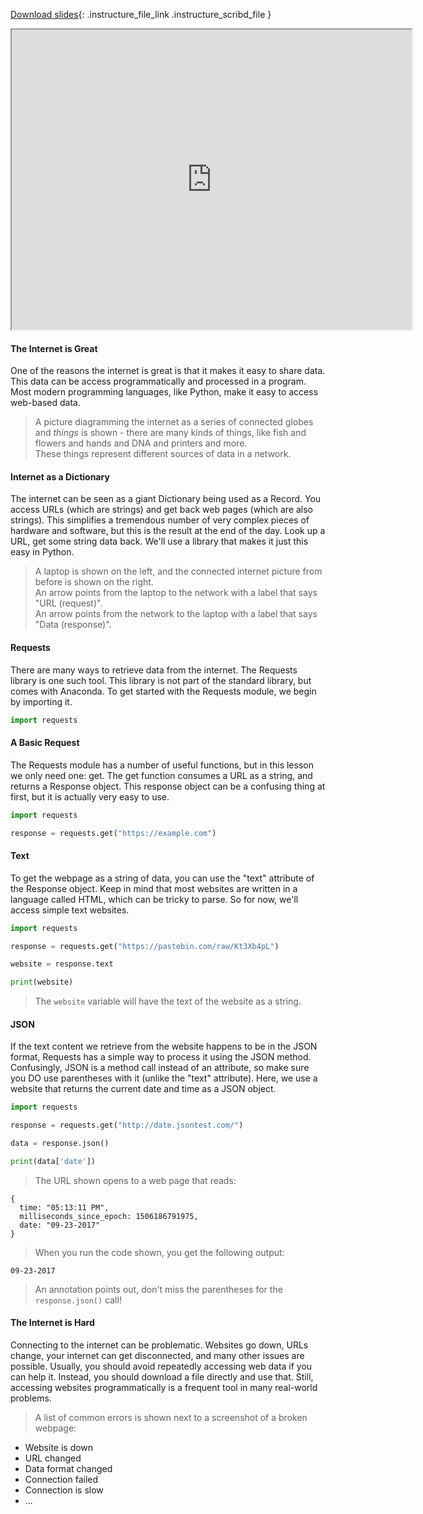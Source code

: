 
[Download slides](https://udel.instructure.com/files/76109873/download){: .instructure_file_link .instructure_scribd_file }


<iframe style="width: 640px; height: 480px;" width="300" height="150" allowfullscreen="allowfullscreen" webkitallowfullscreen="webkitallowfullscreen" mozallowfullscreen="mozallowfullscreen"
title="Introduction.pdf"
src="https://www.youtube.com/embed/lNLglfeqIAs?feature=oembed&amp;rel=0" 
></iframe>


#### The Internet is Great

One of the reasons the internet is great is that it makes it easy to share data.
This data can be access programmatically and processed in a program.
Most modern programming languages, like Python, make it easy to access web-based data.

> A picture diagramming the internet as a series of connected globes and *things* is shown - there are many kinds of things, like fish and flowers and hands and DNA and printers and more.  
> These things represent different sources of data in a network.

#### Internet as a Dictionary

The internet can be seen as a giant Dictionary being used as a Record.
You access URLs (which are strings) and get back web pages (which are also strings).
This simplifies a tremendous number of very complex pieces of hardware and software, but this is the result at the end of the day.
Look up a URL, get some string data back.
We'll use a library that makes it just this easy in Python.

> A laptop is shown on the left, and the connected internet picture from before is shown on the right.  
> An arrow points from the laptop to the network with a label that says "URL (request)".  
> An arrow points from the network to the laptop with a label that says "Data (response)".

#### Requests

There are many ways to retrieve data from the internet.
The Requests library is one such tool.
This library is not part of the standard library, but comes with Anaconda.
To get started with the Requests module, we begin by importing it.

```python
import requests
```

#### A Basic Request

The Requests module has a number of useful functions, but in this lesson we only need one: get.
The get function consumes a URL as a string, and returns a Response object.
This response object can be a confusing thing at first, but it is actually very easy to use.

```python
import requests

response = requests.get("https://example.com")
```

#### Text

To get the webpage as a string of data, you can use the "text" attribute of the Response object.
Keep in mind that most websites are written in a language called HTML, which can be tricky to parse.
So for now, we'll access simple text websites.

```python
import requests

response = requests.get("https://pastebin.com/raw/Kt3Xb4pL")

website = response.text

print(website)
```

> The `website` variable will have the text of the website as a string.

#### JSON

If the text content we retrieve from the website happens to be in the JSON format, Requests has a simple way to process it using the JSON method.
Confusingly, JSON is a method call instead of an attribute, so make sure you DO use parentheses with it (unlike the "text" attribute).
Here, we use a website that returns the current date and time as a JSON object.

```python
import requests

response = requests.get("http://date.jsontest.com/")

data = response.json()

print(data['date'])
```

> The URL shown opens to a web page that reads:

```
{
  time: "05:13:11 PM",
  milliseconds_since_epoch: 1506186791975,
  date: "09-23-2017"
}
```

> When you run the code shown, you get the following output:

```
09-23-2017
```

> An annotation points out, don't miss the parentheses for the `response.json()` call!

#### The Internet is Hard

Connecting to the internet can be problematic.
Websites go down, URLs change, your internet can get disconnected, and many other issues are possible.
Usually, you should avoid repeatedly accessing web data if you can help it.
Instead, you should download a file directly and use that.
Still, accessing websites programmatically is a frequent tool in many real-world problems.

> A list of common errors is shown next to a screenshot of a broken webpage:

* Website is down
* URL changed
* Data format changed
* Connection failed
* Connection is slow
* ...
